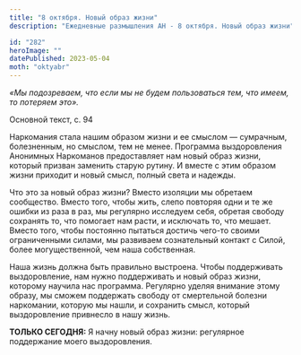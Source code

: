 ```yaml
---
title: "8 октября. Новый образ жизни"
description: "Ежедневные размышления АН - 8 октября. Новый образ жизни"

id: "282"
heroImage: ""
datePublished: 2023-05-04
moth: "oktyabr"
---
```


_«Мы подозреваем, что если мы не будем пользоваться тем, что имеем, то
потеряем это»._

Основной текст, с. 94

Наркомания стала нашим образом жизни и ее смыслом — сумрачным, болезненным, но
смыслом, тем не менее. Программа выздоровления Анонимных Наркоманов
предоставляет нам новый образ жизни, который призван заменить старую рутину. И
вместе с этим образом жизни приходит и новый смысл, полный света и надежды.

Что это за новый образ жизни? Вместо изоляции мы обретаем сообщество. Вместо
того, чтобы жить, слепо повторяя одни и те же ошибки из раза в раз, мы
регулярно исследуем себя, обретая свободу сохранять то, что помогает нам
расти, и исключать то, что мешает. Вместо того, чтобы постоянно пытаться
достичь чего-то своими ограниченными силами, мы развиваем сознательный контакт
с Силой, более могущественной, чем наша собственная.

Наша жизнь должна быть правильно выстроена. Чтобы поддерживать выздоровление,
нам нужно поддерживать и новый образ жизни, которому научила нас программа.
Регулярно уделяя внимание этому образу, мы сможем поддержать свободу от
смертельной болезни наркомании, которую мы нашли, и сохранить смысл, который
выздоровление привнесло в нашу жизнь.

**ТОЛЬКО СЕГОДНЯ:** Я начну новый образ жизни: регулярное поддержание моего
выздоровления.
